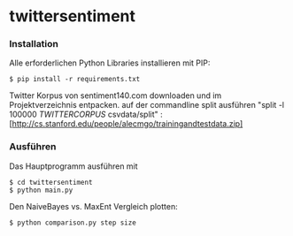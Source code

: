 twittersentiment
================

### Installation
Alle erforderlichen Python Libraries installieren mit PIP:

```
$ pip install -r requirements.txt
```

Twitter Korpus von sentiment140.com downloaden und im Projektverzeichnis entpacken.
auf der commandline split ausführen "split -l 100000 $TWITTERCORPUS$ csvdata/split" :
[http://cs.stanford.edu/people/alecmgo/trainingandtestdata.zip]

### Ausführen
Das Hauptprogramm ausführen mit
```
$ cd twittersentiment
$ python main.py
```

Den NaiveBayes vs. MaxEnt Vergleich plotten:
```
$ python comparison.py step size
```
